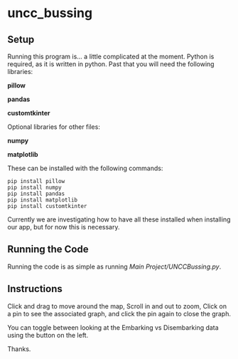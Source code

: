 # uncc_bussing

## Setup

Running this program is... a little complicated at the moment.
Python is required, as it is written in python.
Past that you will need the following libraries:


**pillow**

**pandas**

**customtkinter**

Optional libraries for other files:

**numpy**

**matplotlib**

These can be installed with the following commands:

```
pip install pillow
pip install numpy
pip install pandas
pip install matplotlib
pip install customtkinter
```

Currently we are investigating how to have all these installed when installing our app, but for now this is necessary.

## Running the Code

Running the code is as simple as running *Main Project/UNCCBussing.py*.

## Instructions

Click and drag to move around the map, Scroll in and out to zoom, Click on a pin to see the associated graph, and click the pin again to close the graph.

You can toggle between looking at the Embarking vs Disembarking data using the button on the left.

Thanks.
